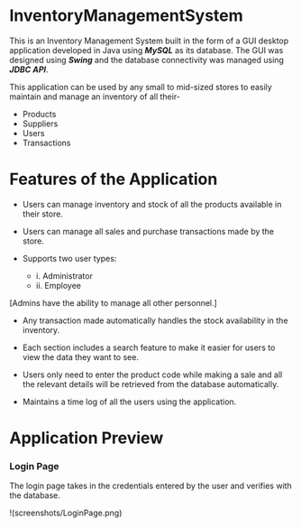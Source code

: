 # InventoryManagementSystem

This is an Inventory Management System built in the form of a GUI desktop application developed in Java using **_MySQL_** as its database. The GUI was designed using 
**_Swing_** and the database connectivity was managed using **_JDBC API_**.

This application can be used by any small to mid-sized stores to easily maintain and manage an inventory of all their-

- Products
- Suppliers
- Users
- Transactions

# Features of the Application

- Users can manage inventory and stock of all the products available in their store.

- Users can manage all sales and purchase transactions made by the store.

- Supports two user types:
  * i. Administrator
  * ii. Employee

[Admins have the ability to manage all other personnel.]

- Any transaction made automatically handles the stock availability in the inventory.

- Each section includes a search feature to make it easier for users to view the data they want to see.

- Users only need to enter the product code while making a sale and all the relevant details will be retrieved from the database automatically.

- Maintains a time log of all the users using the application.

# Application Preview

### Login Page
The login page takes in the credentials entered by the user and verifies with the database.

!(screenshots/LoginPage.png)
